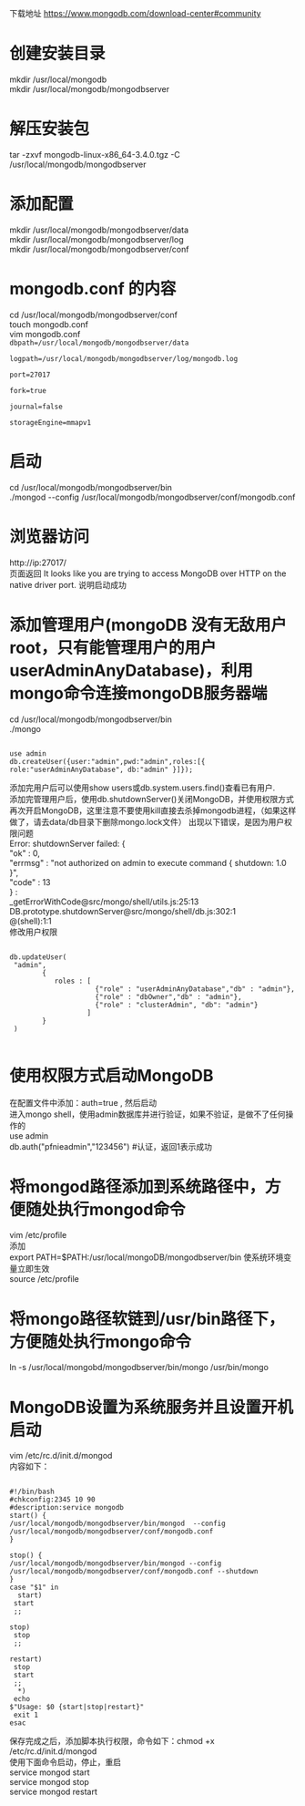 下载地址 https://www.mongodb.com/download-center#community
# 创建安装目录
mkdir /usr/local/mongodb  
mkdir /usr/local/mongodb/mongodbserver  

# 解压安装包
tar -zxvf mongodb-linux-x86_64-3.4.0.tgz -C /usr/local/mongodb/mongodbserver

# 添加配置
mkdir /usr/local/mongodb/mongodbserver/data  
mkdir /usr/local/mongodb/mongodbserver/log  
mkdir /usr/local/mongodb/mongodbserver/conf    

# mongodb.conf 的内容
cd /usr/local/mongodb/mongodbserver/conf  
touch mongodb.conf  
vim mongodb.conf
<code>
dbpath=/usr/local/mongodb/mongodbserver/data  
logpath=/usr/local/mongodb/mongodbserver/log/mongodb.log  
port=27017  
fork=true  
journal=false  
storageEngine=mmapv1 
</code>

# 启动
cd /usr/local/mongodb/mongodbserver/bin    
./mongod --config /usr/local/mongodb/mongodbserver/conf/mongodb.conf  

# 浏览器访问
http://ip:27017/  
页面返回 It looks like you are trying to access MongoDB over HTTP on the native driver port.  说明启动成功

# 添加管理用户(mongoDB 没有无敌用户root，只有能管理用户的用户 userAdminAnyDatabase)，利用mongo命令连接mongoDB服务器端
cd /usr/local/mongodb/mongodbserver/bin  
./mongo    
<pre><code>
use admin 
db.createUser({user:"admin",pwd:"admin",roles:[{ role:"userAdminAnyDatabase", db:"admin" }]}); 
</code></pre>
添加完用户后可以使用show users或db.system.users.find()查看已有用户.  
添加完管理用户后，使用db.shutdownServer()关闭MongoDB，并使用权限方式再次开启MongoDB，这里注意不要使用kill直接去杀掉mongodb进程，（如果这样做了，请去data/db目录下删除mongo.lock文件） 
出现以下错误，是因为用户权限问题  
Error: shutdownServer failed: {  
"ok" : 0,  
"errmsg" : "not authorized on admin to execute command { shutdown: 1.0 }",  
"code" : 13  
} :  
_getErrorWithCode@src/mongo/shell/utils.js:25:13  
DB.prototype.shutdownServer@src/mongo/shell/db.js:302:1  
@(shell):1:1  
修改用户权限
<pre><code>
db.updateUser(  
 "admin",  
        {  
           roles : [  
                     {"role" : "userAdminAnyDatabase","db" : "admin"},  
                     {"role" : "dbOwner","db" : "admin"},  
                     {"role" : "clusterAdmin", "db": "admin"}  
                   ]  
        }  
 ) 
 </code></pre>

# 使用权限方式启动MongoDB
在配置文件中添加：auth=true , 然后启动  
进入mongo shell，使用admin数据库并进行验证，如果不验证，是做不了任何操作的  
use admin  
db.auth("pfnieadmin","123456")   #认证，返回1表示成功  

# 将mongod路径添加到系统路径中，方便随处执行mongod命令
vim /etc/profile  
添加   
export PATH=$PATH:/usr/local/mongoDB/mongodbserver/bin 
使系统环境变量立即生效  
source /etc/profile  

# 将mongo路径软链到/usr/bin路径下，方便随处执行mongo命令
ln -s /usr/local/mongobd/mongodbserver/bin/mongo  /usr/bin/mongo  

# MongoDB设置为系统服务并且设置开机启动
vim /etc/rc.d/init.d/mongod  
内容如下：
<pre><code>
#!/bin/bash  
#chkconfig:2345 10 90  
#description:service mongodb   
start() {  
/usr/local/mongodb/mongodbserver/bin/mongod  --config /usr/local/mongodb/mongodbserver/conf/mongodb.conf 
}  
  
stop() {  
/usr/local/mongodb/mongodbserver/bin/mongod --config /usr/local/mongodb/mongodbserver/conf/mongodb.conf --shutdown  
}  
case "$1" in  
  start)  
 start  
 ;;  
  
stop)  
 stop  
 ;;  
  
restart)  
 stop  
 start  
 ;;  
  *)  
 echo  
$"Usage: $0 {start|stop|restart}"  
 exit 1  
esac
</code></pre>

保存完成之后，添加脚本执行权限，命令如下：chmod +x /etc/rc.d/init.d/mongod  
使用下面命令启动，停止，重启  
service mongod start  
service mongod stop  
service mongod restart  
